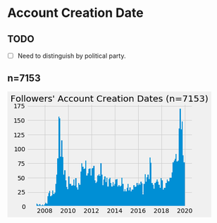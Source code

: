 # Account Creation Date


## TODO

- [ ] Need to distinguish by political party.


## n=7153

![](figures/follower-account-creation-date-n7153.png)
